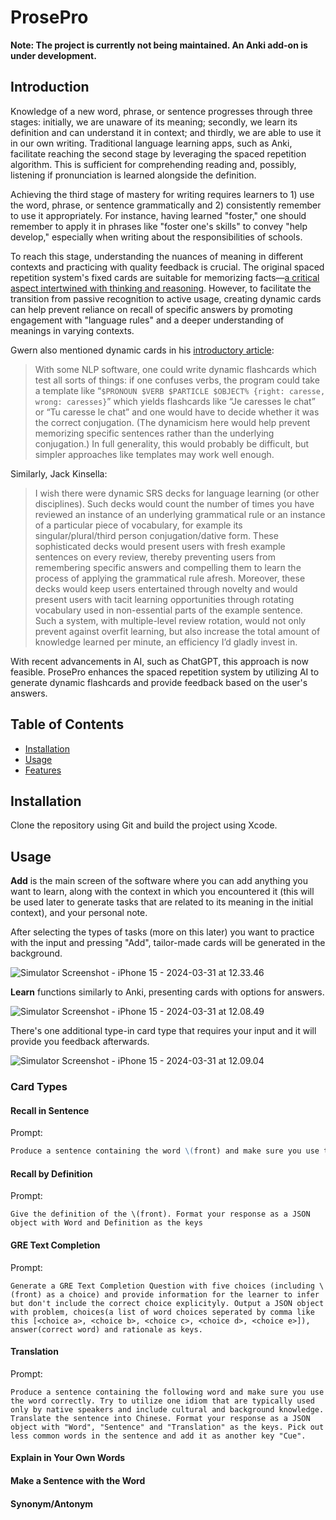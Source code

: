 # ProsePro

**Note: The project is currently not being maintained. An Anki add-on is under development.** 

## Introduction
Knowledge of a new word, phrase, or sentence progresses through three stages: initially, we are unaware of its meaning; secondly, we learn its definition and can understand it in context; and thirdly, we are able to use it in our own writing. Traditional language learning apps, such as Anki, facilitate reaching the second stage by leveraging the spaced repetition algorithm. This is sufficient for comprehending reading and, possibly, listening if pronunciation is learned alongside the definition.

Achieving the third stage of mastery for writing requires learners to 1) use the word, phrase, or sentence grammatically and 2) consistently remember to use it appropriately. For instance, having learned "foster," one should remember to apply it in phrases like "foster one's skills" to convey "help develop," especially when writing about the responsibilities of schools.

To reach this stage, understanding the nuances of meaning in different contexts and practicing with quality feedback is crucial. The original spaced repetition system's fixed cards are suitable for memorizing facts—[a critical aspect intertwined with thinking and reasoning](https://www.wiley.com/en-us/Why+Don%27t+Students+Like+School%3F%3A+A+Cognitive+Scientist+Answers+Questions+About+How+the+Mind+Works+and+What+It+Means+for+the+Classroom%2C+2nd+Edition-p-9781119715665). However, to facilitate the transition from passive recognition to active usage, creating dynamic cards can help prevent reliance on recall of specific answers by promoting engagement with "language rules" and a deeper understanding of meanings in varying contexts.

Gwern also mentioned dynamic cards in his [introductory article](https://gwern.net/spaced-repetition#using-it): 

> With some NLP software, one could write dynamic flashcards which test all sorts of things: if one confuses verbs, the program could take a template like “`$PRONOUN $VERB $PARTICLE $OBJECT% {right: caresse, wrong: caresses}`” which yields flashcards like “Je caresses le chat” or “Tu caresse le chat” and one would have to decide whether it was the correct conjugation. (The dynamicism here would help prevent memorizing specific sentences rather than the underlying conjugation.) In full generality, this would probably be difficult, but simpler approaches like templates may work well enough.

Similarly, Jack Kinsella:

> I wish there were dynamic SRS decks for language learning (or other disciplines). Such decks would count the number of times you have reviewed an instance of an underlying grammatical rule or an instance of a particular piece of vocabulary, for example its singular/plural/third person conjugation/dative form. These sophisticated decks would present users with fresh example sentences on every review, thereby preventing users from remembering specific answers and compelling them to learn the process of applying the grammatical rule afresh. Moreover, these decks would keep users entertained through novelty and would present users with tacit learning opportunities through rotating vocabulary used in non-essential parts of the example sentence. Such a system, with multiple-level review rotation, would not only prevent against overfit learning, but also increase the total amount of knowledge learned per minute, an efficiency I’d gladly invest in.

With recent advancements in AI, such as ChatGPT, this approach is now feasible. ProsePro enhances the spaced repetition system by utilizing AI to generate dynamic flashcards and provide feedback based on the user's answers.

## Table of Contents
- [Installation](#installation)
- [Usage](#usage)
- [Features](#features)

## Installation
Clone the repository using Git and build the project using Xcode.

## Usage

**Add** is the main screen of the software where you can add anything you want to learn, along with the context in which you encountered it (this will be used later to generate tasks that are related to its meaning in the initial context), and your personal note.

After selecting the types of tasks (more on this later) you want to practice with the input and pressing "Add", tailor-made cards will be generated in the background.

![Simulator Screenshot - iPhone 15 - 2024-03-31 at 12.33.46](/images/Simulator%20Screenshot%20-%20iPhone%2015%20-%202024-03-31%20at%2012.33.46.png)

**Learn** functions similarly to Anki, presenting cards with options for answers.

![Simulator Screenshot - iPhone 15 - 2024-03-31 at 12.08.49](/images/Simulator%20Screenshot%20-%20iPhone%2015%20-%202024-03-31%20at%2012.08.49.png)

There's one additional type-in card type that requires your input and it will provide you feedback afterwards.

![Simulator Screenshot - iPhone 15 - 2024-03-31 at 12.09.04](/images/Simulator%20Screenshot%20-%20iPhone%2015%20-%202024-03-31%20at%2012.09.04.png)



### Card Types

#### Recall in Sentence

Prompt:

```markdown
Produce a sentence containing the word \(front) and make sure you use the word correctly. Remember the sentence is used for a recall task that encourages the student to infer what the word means, so don't include the meaning of the word explicitly. Format your response as a JSON object with Word and Sentence as the keys
```



#### Recall by Definition

Prompt:

```
Give the definition of the \(front). Format your response as a JSON object with Word and Definition as the keys
```



#### GRE Text Completion

Prompt:

```
Generate a GRE Text Completion Question with five choices (including \(front) as a choice) and provide information for the learner to infer but don't include the correct choice explicityly. Output a JSON object with problem, choices(a list of word choices seperated by comma like this [<choice a>, <choice b>, <choice c>, <choice d>, <choice e>]), answer(correct word) and rationale as keys.
```



#### Translation

Prompt:

```
Produce a sentence containing the following word and make sure you use the word correctly. Try to utilize one idiom that are typically used only by native speakers and include cultural and background knowledge. Translate the sentence into Chinese. Format your response as a JSON object with "Word", "Sentence" and "Translation" as the keys. Pick out less common words in the sentence and add it as another key "Cue".
```



#### Explain in Your Own Words



#### Make a Sentence with the Word 



#### Synonym/Antonym


